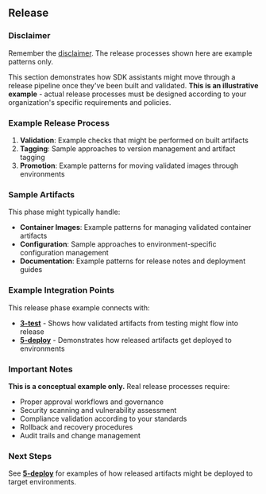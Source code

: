 ## Release

### Disclaimer
Remember the [disclaimer](../). The release processes shown here are example patterns only.

This section demonstrates how SDK assistants might move through a release pipeline once they've been built and validated. **This is an illustrative example** - actual release processes must be designed according to your organization's specific requirements and policies.

### Example Release Process

1. **Validation**: Example checks that might be performed on built artifacts
2. **Tagging**: Sample approaches to version management and artifact tagging  
3. **Promotion**: Example patterns for moving validated images through environments

### Sample Artifacts

This phase might typically handle:
- **Container Images**: Example patterns for managing validated container artifacts
- **Configuration**: Sample approaches to environment-specific configuration management
- **Documentation**: Example patterns for release notes and deployment guides

### Example Integration Points

This release phase example connects with:
- **[3-test](../3-test/)** - Shows how validated artifacts from testing might flow into release
- **[5-deploy](../5-deploy/)** - Demonstrates how released artifacts get deployed to environments

### Important Notes

**This is a conceptual example only.** Real release processes require:
- Proper approval workflows and governance
- Security scanning and vulnerability assessment
- Compliance validation according to your standards
- Rollback and recovery procedures
- Audit trails and change management

### Next Steps

See **[5-deploy](../5-deploy/)** for examples of how released artifacts might be deployed to target environments.